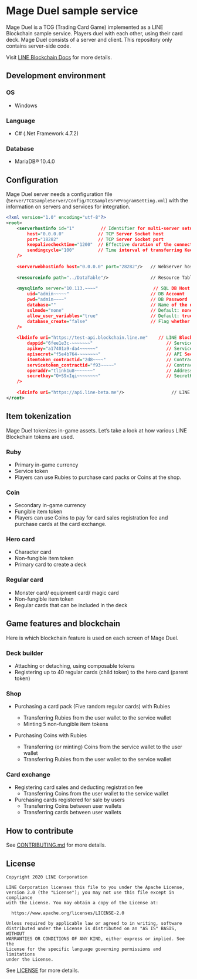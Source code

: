 # Mage Duel sample service
 
Mage Duel is a TCG (Trading Card Game) implemented as a LINE Blockchain sample service. Players duel with each other, using their card deck. Mage Duel consists of a server and client. This repository only contains server-side code.
 
Visit [LINE Blockchain Docs](https://docs.blockchain.line.me/sample-services/Mage-duel) for more details.
 
## Development environment
### OS
* Windows
### Language
* C# (.Net Framework 4.7.2)
### Database
* MariaDB® 10.4.0
 
## Configuration
Mage Duel server needs a configuration file (`Server/TCGSampleServer/Config/TCGSampleSrvProgramSetting.xml`) with the information on servers and services for integration.
 
```xml
<?xml version="1.0" encoding="utf-8"?>                                   
<root>                                   
    <serverhostinfo id="1"          // Identifier for multi-server setup when the multi-server is configured through ServerID. Currently not used.
        host="0.0.0.0"             // TCP Server Socket host
        port="18282"               // TCP Server Socket port
        keepalivechecktime="1200"  // Effective duration of the connection. Cut the connection if the time is not updated after the designated time. (Unit: seconds)
        sendingcycle="100"         // Time interval of transferring KeepAlive Packet to the client (Unit: seconds)
    />                              
                                     
    <serverwebhostinfo host="0.0.0.0" port="28282"/>   // WebServer host and port to receive LINE Login callback
                                     
    <resourceinfo path="../DataTable"/>                // Resource Table (Excel File) path
                                     
    <mysqlinfo server="10.113.~~~~"                     // SQL DB Host
        uid="admin~~~~~"                               // DB Account
        pwd="admin~~~~"                                // DB Password
        database=""                                    // Name of the database to connect to (if blank, it is set as {processName}_{System.Environment.MachineName})
        sslmode="none"                                 // Default: none
        allow_user_variables="true"                    // Default: true
        database_create="false"                        // Flag whether to recreate the database table. Delete and recreate the existing database and table for true while access the established database for false.
    />                              
                                     
    <lbdinfo uri="https://test-api.blockchain.line.me"    // LINE Blockchain Developers API server URL
        dappid="6fee1e3c-~~~~~~~"                            // Service ID. Created at the LINE Blockchain Developers console.
        apikey="a17401a9-da4~~~~~~"                          // Service API Key. Created at the LINE Blockchain Developers console.
        apisecret="f5e4b764-~~~~~~~"                         // API Secret. Created at the LINE Blockchain Developers console.
        itemtoken_contractid="2d8~~~~"                       // Contract ID of item tokens. Created at the LINE Blockchain Developers console.
        servicetoken_contractid="f93~~~~~"                   // Contract ID of service tokens. Created at the LINE Blockchain Developers console.
        operaddr="tlink1u8~~~~~~~"                           // Address of the service wallet. Created at the LINE Blockchain Developers console.
        secretkey="O+S9xIqi~~~~~~~~"                         // SecretKey of the service wallet. Created at the LINE Blockchain Developers console.
    />                              
                                     
    <ldcinfo uri="https://api.line-beta.me"/>                  // LINE Login URL
</root>                                  
```
 
## Item tokenization
Mage Duel tokenizes in-game assets. Let’s take a look at how various LINE Blockchain tokens are used.
### Ruby
* Primary in-game currency
* Service token
* Players can use Rubies to purchase card packs or Coins at the shop.
 
### Coin
* Secondary in-game currency
* Fungible item token
* Players can use Coins to pay for card sales registration fee and purchase cards at the card exchange.
 
### Hero card
* Character card
* Non-fungible item token
* Primary card to create a deck
 
### Regular card
* Monster card/ equipment card/ magic card
* Non-fungible item token
* Regular cards that can be included in the deck
 
## Game features and blockchain
Here is which blockchain feature is used on each screen of Mage Duel.
### Deck builder
* Attaching or detaching, using composable tokens
* Registering up to 40 regular cards (child token) to the hero card (parent token)
 
### Shop
* Purchasing a card pack (Five random regular cards) with Rubies
  - Transferring Rubies from the user wallet to the service wallet
  - Minting 5 non-fungible item tokens
 
* Purchasing Coins with Rubies     
  - Transferring (or minting) Coins from the service wallet to the user wallet
  - Transferring Rubies from the user wallet to the service wallet 
 
### Card exchange
* Registering card sales and deducting registration fee
  - Transferring Coins from the user wallet to the service wallet
* Purchasing cards registered for sale by users
  - Transferring Coins between user wallets
  - Transferring cards between user wallets
 
## How to contribute
 
See [CONTRIBUTING.md](CONTRIBUTING.md) for more details.
 
## License
 
```
Copyright 2020 LINE Corporation
 
LINE Corporation licenses this file to you under the Apache License,
version 2.0 (the "License"); you may not use this file except in compliance
with the License. You may obtain a copy of the License at:
 
  https://www.apache.org/licenses/LICENSE-2.0
 
Unless required by applicable law or agreed to in writing, software
distributed under the License is distributed on an "AS IS" BASIS, WITHOUT
WARRANTIES OR CONDITIONS OF ANY KIND, either express or implied. See the
License for the specific language governing permissions and limitations
under the License.
```
 
See [LICENSE](LICENSE) for more details.

